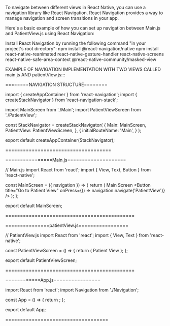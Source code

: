 To navigate between different views in React Native, you can use a navigation library like React Navigation. React Navigation provides a way to manage navigation and screen transitions in your app.

Here's a basic example of how you can set up navigation between Main.js and PatientView.js using React Navigation:

Install React Navigation by running the following command "in your project's root directory":
npm install @react-navigation/native
npm install react-native-reanimated react-native-gesture-handler react-native-screens react-native-safe-area-context @react-native-community/masked-view




EXAMPLE OF NAVIGATION IMPLEMENTATION WITH TWO VIEWS CALLED main.js AND patientView.js:::


========NAVIGATION STRUCTURE========


import { createAppContainer } from 'react-navigation';
import { createStackNavigator } from 'react-navigation-stack';

import MainScreen from './Main';
import PatientViewScreen from './PatientView';

const StackNavigator = createStackNavigator(
  {
    Main: MainScreen,
    PatientView: PatientViewScreen,
  },
  {
    initialRouteName: 'Main',
  }
);

export default createAppContainer(StackNavigator);


====================================


================Main.js====================

// Main.js
import React from 'react';
import { View, Text, Button } from 'react-native';

const MainScreen = ({ navigation }) => {
  return (
    <View>
      <Text>Main Screen</Text>
      <Button
        title="Go to Patient View"
        onPress={() => navigation.navigate('PatientView')}
      />
    </View>
  );
};

export default MainScreen;


============================================


===============patientView.js=================

// PatientView.js
import React from 'react';
import { View, Text } from 'react-native';

const PatientViewScreen = () => {
  return (
    <View>
      <Text>Patient View</Text>
    </View>
  );
};

export default PatientViewScreen;


============================================


============App.js================

import React from 'react';
import Navigation from './Navigation';

const App = () => {
  return <Navigation />;
};

export default App;


===================================


